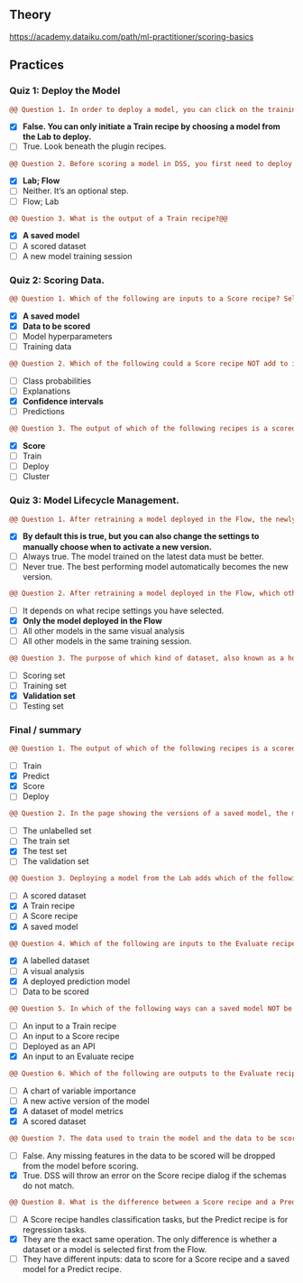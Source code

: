 ## Theory
https://academy.dataiku.com/path/ml-practitioner/scoring-basics
## Practices
### Quiz 1: Deploy the Model
``` diff
@@ Question 1. In order to deploy a model, you can click on the training dataset in the Flow and add a Train recipe from the Actions sidebar.@@
```
- [x] **False. You can only initiate a Train recipe by choosing a model from the Lab to deploy.**
- [ ] True. Look beneath the plugin recipes.

``` diff
@@ Question 2. Before scoring a model in DSS, you first need to deploy the model from the __________ to the _________.@@
```
- [x] **Lab; Flow**
- [ ] Neither. It’s an optional step.
- [ ] Flow; Lab

``` diff
@@ Question 3. What is the output of a Train recipe?@@
```
- [x] **A saved model**
- [ ] A scored dataset
- [ ] A new model training session

### Quiz 2: Scoring Data.
``` diff
@@ Question 1. Which of the following are inputs to a Score recipe? Select two.@@
```
- [x] **A saved model**
- [x] **Data to be scored**
- [ ] Model hyperparameters
- [ ] Training data

```diff
@@ Question 2. Which of the following could a Score recipe NOT add to its output dataset?@@
```
- [ ] Class probabilities
- [ ] Explanations
- [x] **Confidence intervals**
- [ ] Predictions

``` diff
@@ Question 3. The output of which of the following recipes is a scored dataset?@@
```
- [x] **Score**
- [ ] Train
- [ ] Deploy
- [ ] Cluster

### Quiz 3: Model Lifecycle Management.
``` diff
@@ Question 1. After retraining a model deployed in the Flow, the newly trained model becomes the active version.@@
```
- [x] **By default this is true, but you can also change the settings to manually choose when to activate a new version.**
- [ ] Always true. The model trained on the latest data must be better.
- [ ] Never true. The best performing model automatically becomes the new version.

``` diff
@@ Question 2. After retraining a model deployed in the Flow, which other models are also retrained?@@
```
- [ ] It depends on what recipe settings you have selected.
- [x] **Only the model deployed in the Flow**
- [ ] All other models in the same visual analysis
- [ ] All other models in the same training session.

``` diff
@@ Question 3. The purpose of which kind of dataset, also known as a hold-out set, is to provide an unbiased evaluation of model fit?@@
```
- [ ] Scoring set
- [ ] Training set
- [x] **Validation set**
- [ ] Testing set

### Final / summary
``` diff
@@ Question 1. The output of which of the following recipes is a scored dataset? Select all that apply.@@
```
- [ ] Train
- [x] Predict
- [x] Score
- [ ] Deploy

``` diff
@@ Question 2. In the page showing the versions of a saved model, the metric displayed to the right of a model name is in reference to which of the following datasets?@@
```
- [ ] The unlabelled set
- [ ] The train set
- [x] The test set
- [ ] The validation set

``` diff
@@ Question 3. Deploying a model from the Lab adds which of the following two items to the Flow? Select two.@@
```
- [ ] A scored dataset
- [x] A Train recipe
- [ ] A Score recipe
- [x] A saved model

``` diff
@@ Question 4. Which of the following are inputs to the Evaluate recipe? Select all that apply.@@
```
- [x] A labelled dataset
- [ ] A visual analysis
- [x] A deployed prediction model
- [ ] Data to be scored

``` diff
@@ Question 5. In which of the following ways can a saved model NOT be used?@@
```
- [ ] An input to a Train recipe
- [ ] An input to a Score recipe
- [ ] Deployed as an API
- [x] An input to an Evaluate recipe

``` diff
@@ Question 6. Which of the following are outputs to the Evaluate recipe? Select all that apply.@@
```
- [ ] A chart of variable importance
- [ ] A new active version of the model
- [x] A dataset of model metrics
- [x] A scored dataset

``` diff
@@ Question 7. The data used to train the model and the data to be scored by the model must have the same schema. In this scenario, both datasets contain the same columns.@@
```
- [ ] False. Any missing features in the data to be scored will be dropped from the model before scoring.
- [x] True. DSS will throw an error on the Score recipe dialog if the schemas do not match.

``` diff
@@ Question 8. What is the difference between a Score recipe and a Predict recipe?@@
```
- [ ] A Score recipe handles classification tasks, but the Predict recipe is for regression tasks.
- [x] They are the exact same operation. The only difference is whether a dataset or a model is selected first from the Flow.
- [ ] They have different inputs: data to score for a Score recipe and a saved model for a Predict recipe.
